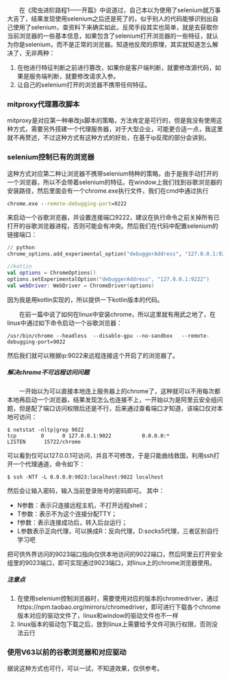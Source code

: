 &ensp;&ensp;&ensp;&ensp;在《爬虫进阶路程1——开篇》中说道过，自己本以为使用了selenium就万事大吉了，结果发现使用selenium之后还是死了的，似乎别人的代码能够识别出自己使用了selenium，查资料下来确实如此，反爬手段其实也简单，就是去获取你当前浏览器的一些基本信息，如果包含了selenium打开浏览器的一些特征，就认为你是selenium，而不是正常的浏览器。知道他反爬的原理，其实就知道怎么解决了，无非两种：
1. 在他进行特征判断之前进行篡改，如果你是客户端判断，就要修改源代码，如果是服务端判断，就要修改请求入参。
2. 让自己的selenium打开的浏览器不携带任何特征。

### mitproxy代理篡改脚本
mitproxy是对应第一种串改js脚本的策略，方法肯定是可行的，但是我没有使用这种方式，需要另外搭建一个代理服务器，对于大型企业，可能更合适一点，我这里就不再赘述，不过这种方式有这种方式的好处，在基于ip反爬的部分会讲到。


### selenium控制已有的浏览器
这种方式对应第二种让浏览器不携带selenium特种的策略，由于是我手动打开的一个浏览器，所以不会带着selenium的特征。在window上我们找到谷歌浏览器的安装路径，然后里面会有一个chrome.exe执行文件，我们在cmd中通过执行
```cmd
chrome.exe --remote-debugging-port=9222 
```
来启动一个谷歌浏览器，并设置连接端口9222，建议在执行命令之前关掉所有已打开的谷歌浏览器进程，否则可能会有冲突。然后我们在代码中配置selenium的链接端口：
```python
// python
chrome_options.add_experimental_option("debuggerAddress", "127.0.0.1:9222")
```
```kotlin
//kotlin
val options = ChromeOptions()
options.setExperimentalOption("debuggerAddress", "127.0.0.1:9222")
val webDriver: WebDriver = ChromeDriver(options)
```
因为我是用kotlin实现的，所以提供一下kotlin版本的代码。

&ensp;&ensp;&ensp;&ensp;在前一篇中说了如何在linux中安装chrome，所以这里就有用武之地了，在linux中通过如下命令启动一个谷歌浏览器：
```shell
/usr/bin/chrome --headless  --disable-gpu --no-sandbox   --remote-debugging-port=9022
```
然后我们就可以根据ip:9022来远程连接这个开启了的浏览器了。

##### 解决chrome不可远程访问问题
&ensp;&ensp;&ensp;&ensp;一开始以为可以直接本地连上服务器上的chrome了，这种就可以不用每次都本地再启动一个浏览器，结果发现怎么也连接不上，一开始以为是阿里云安全组问题，但是配了端口访问权限后还是不行，后来通过查看端口才知道，该端口仅对本地可访问：
```shell
$ netstat -nltp|grep 9022
tcp        0      0 127.0.0.1:9022          0.0.0.0:*               LISTEN      15722/chrome
```
可以看到仅可以127.0.0.1可访问，并且不可修改，于是只能曲线救国，利用ssh打开一个代理通道，命令如下：
```
$ ssh -NTf -L 0.0.0.0:9023:localhost:9022 localhost
```
然后会让输入密码，输入当前登录账号的密码即可。
其中：
- N参数：表示只连接远程主机，不打开远程shell；
- T参数：表示不为这个连接分配TTY；
- f参数：表示连接成功后，转入后台运行；
- L参数表示正向代理，可以换成R：反向代理，D:socks5代理，三者区别自行学习吧

把可供外界访问的9023端口指向仅供本地访问的9022端口，然后阿里云打开安全组里的9023端口，即可实现通过9023端口，对linux上的chrome浏览器使用。


##### 注意点
1. 在使用selenium控制浏览器时，需要使用对应的版本的chromedriver，通过https://npm.taobao.org/mirrors/chromedriver，即可进行下载各个chrome版本对应的驱动文件了，linux和window的驱动文件也不一样
2. linux版本的驱动包下载之后，放到linux上需要给予文件可执行权限，否则没法云行



### 使用V63以前的谷歌浏览器和对应驱动
据说这种方式也可行，可以一试，不知道效果，仅供参考。